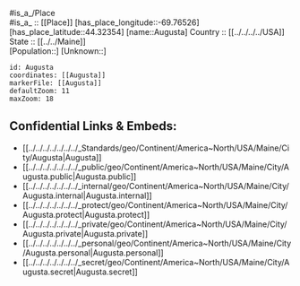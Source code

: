 ﻿---
location: [44.32354,-69.76526] 
mapzoom: [7,12] 
mapmarker: city 
type: City
tags:
- geo/City


SpocWebEntityId: 14170
isDeleted: false
confidential: public

---
#is_a_/Place  
#is_a_ :: [[Place]] 
[has_place_longitude::-69.76526] 
[has_place_latitude::44.32354] 
[name::Augusta] 
Country :: [[../../../../USA]]  
State :: [[../../Maine]]  
[Population::] 
[Unknown::] 


```leaflet
id: Augusta
coordinates: [[Augusta]] 
markerFile: [[Augusta]] 
defaultZoom: 11 
maxZoom: 18
```


## Confidential Links & Embeds: 
- [[../../../../../../../_Standards/geo/Continent/America~North/USA/Maine/City/Augusta|Augusta]] 
- [[../../../../../../../_public/geo/Continent/America~North/USA/Maine/City/Augusta.public|Augusta.public]] 
- [[../../../../../../../_internal/geo/Continent/America~North/USA/Maine/City/Augusta.internal|Augusta.internal]] 
- [[../../../../../../../_protect/geo/Continent/America~North/USA/Maine/City/Augusta.protect|Augusta.protect]] 
- [[../../../../../../../_private/geo/Continent/America~North/USA/Maine/City/Augusta.private|Augusta.private]] 
- [[../../../../../../../_personal/geo/Continent/America~North/USA/Maine/City/Augusta.personal|Augusta.personal]] 
- [[../../../../../../../_secret/geo/Continent/America~North/USA/Maine/City/Augusta.secret|Augusta.secret]] 
